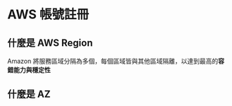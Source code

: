# AWS 帳號註冊      

## 什麼是 AWS Region      
Amazon 將服務區域分隔為多個，每個區域皆與其他區域隔離，以達到最高的**容錯能力與穩定性**




## 什麼是 AZ